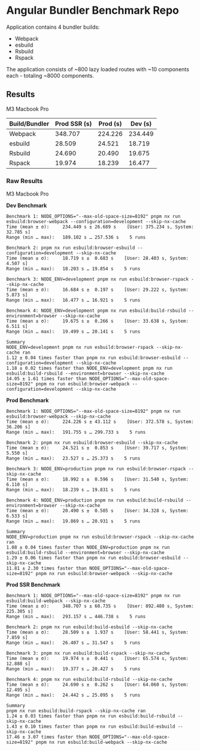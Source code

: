 # Angular Bundler Benchmark Repo

Application contains 4 bundler builds:
- Webpack
- esbuild
- Rsbuild
- Rspack

The application consists of ~800 lazy loaded routes with ~10 components each - totaling ~8000 components.

## Results

M3 Macbook Pro

| Build/Bundler | Prod SSR (s) | Prod (s) | Dev (s) |
|---------------|--------------|----------|---------|
| Webpack       | 348.707        | 224.226   | 234.449    |
| esbuild       | 28.509         | 24.521     | 18.719    |
| Rsbuild       | 24.690         | 20.490     | 19.675    |
| Rspack        | 19.974         | 18.239     | 16.477    |

### Raw Results 
M3 Macbook Pro

**Dev Benchmark**
```
Benchmark 1: NODE_OPTIONS="--max-old-space-size=8192" pnpm nx run esbuild:browser-webpack --configuration=development --skip-nx-cache
Time (mean ± σ):     234.449 s ± 26.689 s    [User: 375.234 s, System: 32.785 s]
Range (min … max):   189.102 s … 257.536 s    5 runs

Benchmark 2: pnpm nx run esbuild:browser-esbuild --configuration=development --skip-nx-cache
Time (mean ± σ):     18.719 s ±  0.683 s    [User: 28.403 s, System: 4.507 s]
Range (min … max):   18.203 s … 19.854 s    5 runs

Benchmark 3: NODE_ENV=development pnpm nx run esbuild:browser-rspack --skip-nx-cache
Time (mean ± σ):     16.684 s ±  0.197 s    [User: 29.222 s, System: 5.873 s]
Range (min … max):   16.477 s … 16.921 s    5 runs

Benchmark 4: NODE_ENV=development pnpm nx run esbuild:build-rsbuild --environment=browser --skip-nx-cache
Time (mean ± σ):     19.675 s ±  0.266 s    [User: 33.638 s, System: 6.511 s]
Range (min … max):   19.499 s … 20.141 s    5 runs

Summary
NODE_ENV=development pnpm nx run esbuild:browser-rspack --skip-nx-cache ran
1.12 ± 0.04 times faster than pnpm nx run esbuild:browser-esbuild --configuration=development --skip-nx-cache
1.18 ± 0.02 times faster than NODE_ENV=development pnpm nx run esbuild:build-rsbuild --environment=browser --skip-nx-cache
14.05 ± 1.61 times faster than NODE_OPTIONS="--max-old-space-size=8192" pnpm nx run esbuild:browser-webpack --configuration=development --skip-nx-cache

```

**Prod Benchmark**
```
Benchmark 1: NODE_OPTIONS="--max-old-space-size=8192" pnpm nx run esbuild:browser-webpack --skip-nx-cache
Time (mean ± σ):     224.226 s ± 43.112 s    [User: 372.578 s, System: 36.206 s]
Range (min … max):   191.755 s … 299.733 s    5 runs

Benchmark 2: pnpm nx run esbuild:browser-esbuild --skip-nx-cache
Time (mean ± σ):     24.521 s ±  0.853 s    [User: 39.717 s, System: 5.550 s]
Range (min … max):   23.527 s … 25.373 s    5 runs

Benchmark 3: NODE_ENV=production pnpm nx run esbuild:browser-rspack --skip-nx-cache
Time (mean ± σ):     18.992 s ±  0.596 s    [User: 31.540 s, System: 6.110 s]
Range (min … max):   18.239 s … 19.831 s    5 runs

Benchmark 4: NODE_ENV=production pnpm nx run esbuild:build-rsbuild --environment=browser --skip-nx-cache
Time (mean ± σ):     20.490 s ±  0.505 s    [User: 34.328 s, System: 6.533 s]
Range (min … max):   19.869 s … 20.931 s    5 runs

Summary
NODE_ENV=production pnpm nx run esbuild:browser-rspack --skip-nx-cache ran
1.08 ± 0.04 times faster than NODE_ENV=production pnpm nx run esbuild:build-rsbuild --environment=browser --skip-nx-cache
1.29 ± 0.06 times faster than pnpm nx run esbuild:browser-esbuild --skip-nx-cache
11.81 ± 2.30 times faster than NODE_OPTIONS="--max-old-space-size=8192" pnpm nx run esbuild:browser-webpack --skip-nx-cache

```

**Prod SSR Benchmark**
```
Benchmark 1: NODE_OPTIONS="--max-old-space-size=8192" pnpm nx run esbuild:build-webpack --skip-nx-cache
Time (mean ± σ):     348.707 s ± 60.735 s    [User: 892.480 s, System: 225.305 s]
Range (min … max):   293.157 s … 446.738 s    5 runs

Benchmark 2: pnpm nx run esbuild:build-esbuild --skip-nx-cache
Time (mean ± σ):     28.509 s ±  1.937 s    [User: 58.441 s, System: 7.859 s]
Range (min … max):   26.407 s … 31.547 s    5 runs

Benchmark 3: pnpm nx run esbuild:build-rspack --skip-nx-cache
Time (mean ± σ):     19.974 s ±  0.441 s    [User: 65.574 s, System: 12.888 s]
Range (min … max):   19.377 s … 20.427 s    5 runs

Benchmark 4: pnpm nx run esbuild:build-rsbuild --skip-nx-cache
Time (mean ± σ):     24.690 s ±  0.262 s    [User: 64.060 s, System: 12.495 s]
Range (min … max):   24.442 s … 25.095 s    5 runs

Summary
pnpm nx run esbuild:build-rspack --skip-nx-cache ran
1.24 ± 0.03 times faster than pnpm nx run esbuild:build-rsbuild --skip-nx-cache
1.43 ± 0.10 times faster than pnpm nx run esbuild:build-esbuild --skip-nx-cache
17.46 ± 3.07 times faster than NODE_OPTIONS="--max-old-space-size=8192" pnpm nx run esbuild:build-webpack --skip-nx-cache
```

